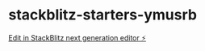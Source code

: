 # stackblitz-starters-ymusrb

[Edit in StackBlitz next generation editor ⚡️](https://stackblitz.com/~/github.com/BigBlueue/stackblitz-starters-ymusrb)